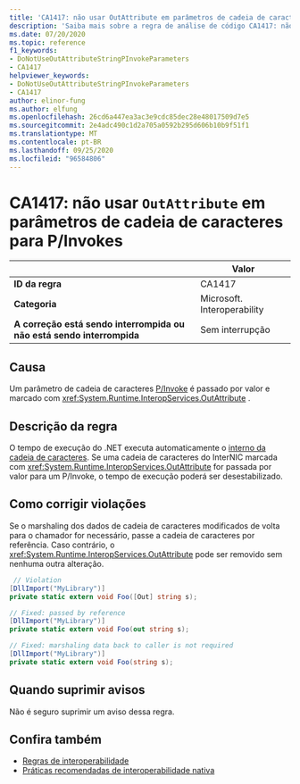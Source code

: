 ```yaml
---
title: 'CA1417: não usar OutAttribute em parâmetros de cadeia de caracteres para P/Invokes (análise de código)'
description: 'Saiba mais sobre a regra de análise de código CA1417: não use OutAttribute em parâmetros de cadeia de caracteres para P/Invokes'
ms.date: 07/20/2020
ms.topic: reference
f1_keywords:
- DoNotUseOutAttributeStringPInvokeParameters
- CA1417
helpviewer_keywords:
- DoNotUseOutAttributeStringPInvokeParameters
- CA1417
author: elinor-fung
ms.author: elfung
ms.openlocfilehash: 26cd6a447ea3ac3e9cdc85dec28e48017509d7e5
ms.sourcegitcommit: 2e4adc490c1d2a705a0592b295d606b10b9f51f1
ms.translationtype: MT
ms.contentlocale: pt-BR
ms.lasthandoff: 09/25/2020
ms.locfileid: "96584806"
---
```

# <a name="ca1417-do-not-use-outattribute-on-string-parameters-for-pinvokes"></a>CA1417: não usar `OutAttribute` em parâmetros de cadeia de caracteres para P/Invokes

| | Valor |
|-|-|
| **ID da regra** |CA1417|
| **Categoria** |Microsoft. Interoperability|
| **A correção está sendo interrompida ou não está sendo interrompida** |Sem interrupção|

## <a name="cause"></a>Causa

Um parâmetro de cadeia de caracteres [P/Invoke](../../../standard/native-interop/pinvoke.md) é passado por valor e marcado com <xref:System.Runtime.InteropServices.OutAttribute> .

## <a name="rule-description"></a>Descrição da regra

O tempo de execução do .NET executa automaticamente o [interno da cadeia de caracteres](/dotnet/api/system.string.intern#remarks). Se uma cadeia de caracteres do InterNIC marcada com <xref:System.Runtime.InteropServices.OutAttribute> for passada por valor para um P/Invoke, o tempo de execução poderá ser desestabilizado.

## <a name="how-to-fix-violations"></a>Como corrigir violações

Se o marshaling dos dados de cadeia de caracteres modificados de volta para o chamador for necessário, passe a cadeia de caracteres por referência. Caso contrário, o <xref:System.Runtime.InteropServices.OutAttribute> pode ser removido sem nenhuma outra alteração.

```csharp
 // Violation
[DllImport("MyLibrary")]
private static extern void Foo([Out] string s);

// Fixed: passed by reference
[DllImport("MyLibrary")]
private static extern void Foo(out string s);

// Fixed: marshaling data back to caller is not required
[DllImport("MyLibrary")]
private static extern void Foo(string s);
```

## <a name="when-to-suppress-warnings"></a>Quando suprimir avisos

Não é seguro suprimir um aviso dessa regra.

## <a name="see-also"></a>Confira também

- [Regras de interoperabilidade](interoperability-warnings.md)
- [Práticas recomendadas de interoperabilidade nativa](../../../standard/native-interop/best-practices.md)
